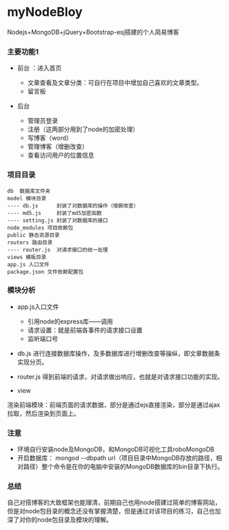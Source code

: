 # myNodeBloy
Nodejs+MongoDB+jQuery+Bootstrap-esj搭建的个人简易博客

### 主要功能1
- 前台 ：进入首页
  
  - 文章查看及文章分类：可自行在项目中增加自己喜欢的文章类型。
  - 留言板
  
 - 后台
 
   - 管理员登录
   - 注册（这两部分用到了node的加密处理）
   - 写博客（word）
   - 管理博客（增删改查）
   - 查看访问用户的位置信息
   
### 项目目录

    db  数据库文件夹
    model 模块目录
    ---- db.js      封装了对数据库的操作（增删改查）
    ---- md5.js     封装了md5加密函数
    ---- setting.js 封装了对数据库的接口
    node_modules 项目依赖包
    public 静态资源目录
    routers 路由目录
    ---- router.js  对请求接口的统一处理
    views 模板目录
    app.js 入口文件
    package.json 文件依赖配置包
  
### 模块分析
 - app.js入口文件
 
   - 引用node的express库——调用
   - 请求设置：就是前端各事件的请求接口设置
   - 监听端口号
   
 - db.js
 进行连接数据库操作，及多数据库进行增删改查等操纵，即文章数据条实现分页。
 
 - router.js
 得到前端的请求，对请求做出响应，也就是对请求接口功能的实现。
 
 - view
 
 渲染前端模块：前端页面的请求数据，部分是通过ejs直接渲染，部分是通过ajax拉取，然后渲染到页面上。

### 注意
- 环境自行安装node及MongoDB，和MongoDB可视化工具roboMongoDB
- 开启数据库：  mongod --dbpath url（项目目录中MongoDB存放的路径，相对路径）整个命令是在你的电脑中安装的MongoDB数据库的bin目录下执行。

### 总结
 自己对搭博客的大致框架也能理清，前期自己也用node搭建过简单的博客网站，
 但是对node包目录的概念还没有掌握清楚，但是通过对该项目的练习，自己也加深了对你的node包目录及模块的理解。
